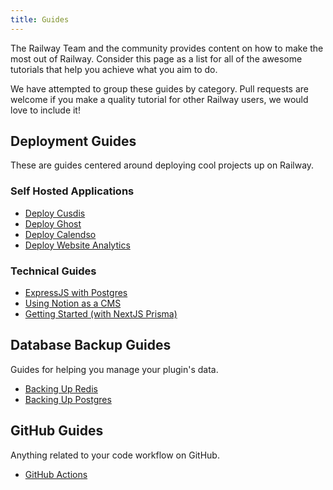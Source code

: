 ```yaml
---
title: Guides
---
```


The Railway Team and the community provides content on how to make the most out of Railway. Consider this page as a list for all of the awesome tutorials that help you achieve what you aim to do.

We have attempted to group these guides by category. Pull requests are welcome if you make a quality tutorial for other Railway users, we would love to include it!

## Deployment Guides

These are guides centered around deploying cool projects up on Railway.

### Self Hosted Applications

- [Deploy Cusdis](https://blog.railway.app/p/cusdis)
- [Deploy Ghost](https://blog.railway.app/p/ghost)
- [Deploy Calendso](https://blog.railway.app/p/calendso)
- [Deploy Website Analytics](https://blog.railway.app/p/self-hosted-website-analytics)

### Technical Guides

- [ExpressJS with Postgres](https://blog.railway.app/p/expressjs-with-postgresql)
- [Using Notion as a CMS](https://blog.railway.app/p/next-notion-blog)
- [Getting Started (with NextJS Prisma)](/getting-started)

## Database Backup Guides

Guides for helping you manage your plugin's data.

- [Backing Up Redis](https://blog.railway.app/p/redis-backup)
- [Backing Up Postgres](https://blog.railway.app/p/postgre-backup)

## GitHub Guides

Anything related to your code workflow on GitHub.

- [GitHub Actions](https://blog.railway.app/p/github-actions)
